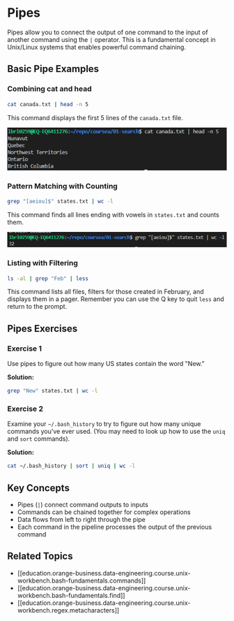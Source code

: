 # Pipes

Pipes allow you to connect the output of one command to the input of another command using the `|` operator. This is a fundamental concept in Unix/Linux systems that enables powerful command chaining.

## Basic Pipe Examples

### Combining cat and head

```bash
cat canada.txt | head -n 5
```

This command displays the first 5 lines of the `canada.txt` file.

![Output of cat canada.txt | head -n 5](assets/images/unix-workbench/image-10.png)

### Pattern Matching with Counting

```bash
grep "[aeiou]$" states.txt | wc -l
```

This command finds all lines ending with vowels in `states.txt` and counts them.

![Output of grep pattern with word count](assets/images/unix-workbench/image-11.png)

### Listing with Filtering

```bash
ls -al | grep "Feb" | less
```

This command lists all files, filters for those created in February, and displays them in a pager. Remember you can use the Q key to quit `less` and return to the prompt.

## Pipes Exercises

### Exercise 1

Use pipes to figure out how many US states contain the word "New."

**Solution:**

```bash
grep "New" states.txt | wc -l
```

### Exercise 2

Examine your `~/.bash_history` to try to figure out how many unique commands you've ever used. (You may need to look up how to use the `uniq` and `sort` commands).

**Solution:**

```bash
cat ~/.bash_history | sort | uniq | wc -l
```

## Key Concepts

- Pipes (`|`) connect command outputs to inputs
- Commands can be chained together for complex operations
- Data flows from left to right through the pipe
- Each command in the pipeline processes the output of the previous command

## Related Topics

- [[education.orange-business.data-engineering.course.unix-workbench.bash-fundamentals.commands]]
- [[education.orange-business.data-engineering.course.unix-workbench.bash-fundamentals.find]]
- [[education.orange-business.data-engineering.course.unix-workbench.regex.metacharacters]]